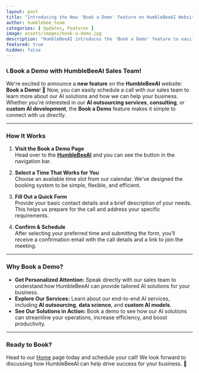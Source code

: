 ```yaml
---
layout: post
title: "Introducing the New 'Book a Demo' Feature on HumbleBeeAI Website!"
author: humblebee_team
categories: [ Updates, Features ]
image: assets/images/book-a-demo.jpg
description: "HumbleBeeAI introduces the 'Book a Demo' feature to easily schedule a call with our sales team. Learn how it works!"
featured: true
hidden: false
---
```


### 📞 **Book a Demo with HumbleBeeAI Sales Team!**

We're excited to announce a **new feature** on the **HumbleBeeAI** website: **Book a Demo**! 🚀 Now, you can easily schedule a call with our sales team to learn more about our AI solutions and how we can help your business. Whether you're interested in our **AI outsourcing services**, **consulting**, or **custom AI development**, the **Book a Demo** feature makes it simple to connect with us directly.

---

### **How It Works**

1. **Visit the Book a Demo Page**  
   Head over to the **[HumbleBeeAI](https://humblebee.ai/)** and you can see the button in the navigation bar.
   
2. **Select a Time That Works for You**  
   Choose an available time slot from our calendar. We’ve designed the booking system to be simple, flexible, and efficient.

3. **Fill Out a Quick Form**  
   Provide your basic contact details and a brief description of your needs. This helps us prepare for the call and address your specific requirements.

4. **Confirm & Schedule**  
   After selecting your preferred time and submitting the form, you’ll receive a confirmation email with the call details and a link to join the meeting.

---

### **Why Book a Demo?**

- **Get Personalized Attention:** Speak directly with our sales team to understand how HumbleBeeAI can provide tailored AI solutions for your business.
- **Explore Our Services:** Learn about our end-to-end AI services, including **AI outsourcing**, **data science**, and **custom AI models**.
- **See Our Solutions in Action:** Book a demo to see how our AI solutions can streamline your operations, increase efficiency, and boost productivity.

---

### **Ready to Book?**

Head to our [Home](https://humblebee.ai) page today and schedule your call! We look forward to discussing how HumbleBeeAI can help drive success for your business. 🌟
